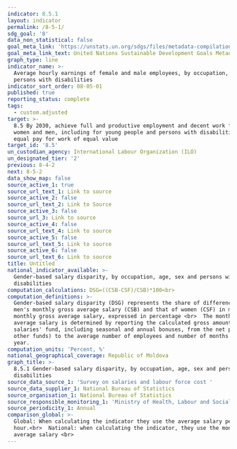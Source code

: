 ```yaml
---
indicator: 8.5.1
layout: indicator
permalink: /8-5-1/
sdg_goal: '8'
data_non_statistical: false
goal_meta_link: 'https://unstats.un.org/sdgs/files/metadata-compilation/Metadata-Goal-8.pdf'
goal_meta_link_text: United Nations Sustainable Development Goals Metadata (PDF 317 KB)
graph_type: line
indicator_name: >-
  Average hourly earnings of female and male employees, by occupation, age and
  persons with disabilities
indicator_sort_order: 08-05-01
published: true
reporting_status: complete
tags:
  - custom.adjusted
target: >-
  8.5 By 2030, achieve full and productive employment and decent work for all
  women and men, including for young people and persons with disabilities, and
  equal pay for work of equal value
target_id: '8.5'
un_custodian_agency: International Labour Organization (ILO)
un_designated_tier: '2'
previous: 8-4-2
next: 8-5-2
data_show_map: false
source_active_1: true
source_url_text_1: Link to source
source_active_2: false
source_url_text_2: Link to Source
source_active_3: false
source_url_3: Link to source
source_active_4: false
source_url_text_4: Link to source
source_active_5: false
source_url_text_5: Link to source
source_active_6: false
source_url_text_6: Link to source
title: Untitled
national_indicator_available: >-
  Gender-based salary disparity, by occupation, age, sex and persons with
  disabilities
computation_calculations: DSG=((CSB-CSF)/CSB)*100<br>
computation_definitions: >-
  Gender-based salary disparity (DSG) represents the share of difference between
  men's monthly gross average salary (CSB) and that of women (CSF) in men's
  monthly gross average salary, expressed in percentage <br>  The monthly gross
  average salary is determined by reporting the calculated gross amounts (from
  salaries' fund, including seasonal and annual bonuses, from the net profit and
  other funds) to the average number of employees and number of months in the
  year.
computation_units: 'Percent, %'
national_geographical_coverage: Republic of Moldova
graph_title: >-
  8.5.1 Gender-based salary disparity, by occupation, age, sex and persons with
  disabilities 
source_data_source_1: 'Survey on salaries and labour force cost '
source_data_supplier_1: National Bureau of Statistics
source_organisation_1: National Bureau of Statistics
source_responsible_monitoring_1: 'Ministry of Health, Labour and Social Protection'
source_periodicity_1: Annual
comparison_global: >-
  Global: When calculating the indicator they use the average salary per
  hour.<br>  National: when calculating the indicator, they use the monthly
  average salary <br>
---
```

